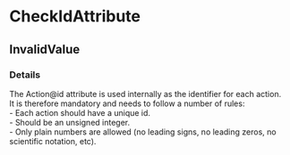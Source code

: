 ﻿---  
uid: Validator_6_2_4  
---

# CheckIdAttribute

## InvalidValue

### Details

The Action@id attribute is used internally as the identifier for each action.  
It is therefore mandatory and needs to follow a number of rules:  
\- Each action should have a unique id.  
\- Should be an unsigned integer.  
\- Only plain numbers are allowed (no leading signs, no leading zeros, no scientific notation, etc).
